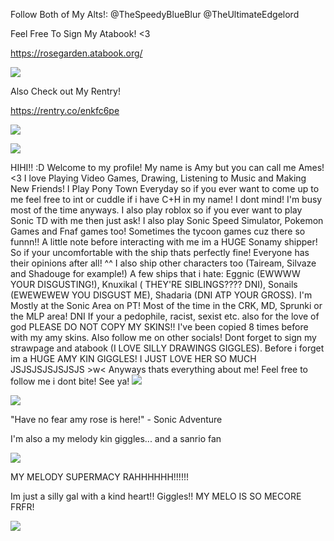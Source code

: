 Follow Both of My Alts!: @TheSpeedyBlueBlur @TheUltimateEdgelord


Feel Free To Sign My Atabook! <3

https://rosegarden.atabook.org/

![](https://komarev.com/ghpvc/?username=AmyLovesSonic&color=ff69b4)

Also Check out My Rentry! 

https://rentry.co/enkfc6pe

![](https://media4.giphy.com/media/v1.Y2lkPTc5MGI3NjExaDFscmkzYW9iYWl6cDVoMWdsejBmdDMydnE0eWdud3g2djRuZ3BlNiZlcD12MV9pbnRlcm5hbF9naWZfYnlfaWQmY3Q9Zw/hQw5PzD2mMvBhNQGp9/giphy.gif)

![](https://i.pinimg.com/originals/61/20/37/6120370ab3bfa08c8ab7bd505ff4ce3b.gif)

HIHI!! :D Welcome to my profile! My name is Amy but you can call me Ames! <3 I love Playing Video Games, Drawing, Listening to Music and Making New Friends! I Play Pony Town Everyday so if you ever want to come up to me feel free to int or cuddle if i have C+H in my name! I dont mind! I'm busy most of the time anyways. I also play roblox so if you ever want to play Sonic TD with me then just ask! I also play Sonic Speed Simulator, Pokemon Games and Fnaf games too! Sometimes the tycoon games cuz there so funnn!! A little note before interacting with me im a HUGE Sonamy shipper! So if your uncomfortable with the ship thats perfectly fine! Everyone has their opinions after all! ^^ I also ship other characters too (Taiream, Silvaze and Shadouge for example!) 
A few ships that i hate: Eggnic (EWWWW YOUR DISGUSTING!), Knuxikal ( THEY'RE SIBLINGS???? DNI), Sonails (EWEWEWEW YOU DISGUST ME), Shadaria (DNI ATP YOUR GROSS). I'm Mostly at the Sonic Area on PT! Most of the time in the CRK, MD, Sprunki or the MLP area! DNI If your a pedophile, racist, sexist etc. also for the love of god PLEASE DO NOT COPY MY SKINS!! I've been copied 8 times before with my amy skins. Also follow me on other socials! Dont forget to sign my strawpage and atabook (I LOVE SILLY DRAWINGS GIGGLES). Before i forget im a HUGE AMY KIN GIGGLES! I JUST LOVE HER SO MUCH JSJSJSJSJSJSJS >w< Anyways thats everything about me! Feel free to follow me i dont bite! See ya! ![](https://i.pinimg.com/originals/68/34/ed/6834eded0cb08f3b9048b44983b90720.gif)

![](https://media0.giphy.com/media/v1.Y2lkPTc5MGI3NjExcndzcXJvbWk1YndtaGN3dXZydnliY20ybnZ3ZmxmeTh2anJmNDB1diZlcD12MV9pbnRlcm5hbF9naWZfYnlfaWQmY3Q9Zw/nPbRnEgAb78DkYT3Su/giphy.gif)

"Have no fear amy rose is here!" - Sonic Adventure

I'm also a my melody kin giggles... and a sanrio fan

![](https://media0.giphy.com/media/v1.Y2lkPTc5MGI3NjExaDJldTQydjNmeXBwNDhjdGdxcWlkdzRrZzA3MTBvZGc1cG1kY211ayZlcD12MV9pbnRlcm5hbF9naWZfYnlfaWQmY3Q9Zw/ZYi6VZaUJzrNiGvJ8T/giphy.gif)

MY MELODY SUPERMACY RAHHHHHH!!!!!!

Im just a silly gal with a kind heart!! Giggles!! MY MELO IS SO MECORE FRFR!

![](https://i.pinimg.com/originals/21/d1/e2/21d1e2f4d18a68a583ffec6246a04b44.gif)

